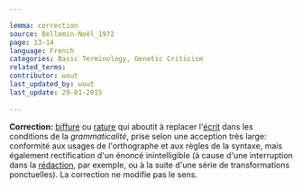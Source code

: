 ```yaml
---

lemma: correction
source: Bellemin-Noël_1972
page: 13-14 
language: French
categories: Basic Terminology, Genetic Criticism
related_terms: 
contributor: wout
last_updated_by: wout
last_update: 29-01-2015
        
---
```


**Correction:** [biffure](cancellationMark.html) ou [rature](deletion.html) qui aboutit à replacer l'[écrit](writingProduct.html) dans les conditions de la _grammaticalité_, prise selon une acception très large: conformité aux usages de l'orthographe et aux règles de la syntaxe, mais également rectification d'un énoncé inintelligible (à cause d'une interruption dans la [rédaction](editing.html), par exemple, ou à la suite d'une série de transformations ponctuelles). La correction ne modifie pas le sens.

